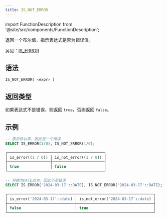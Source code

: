 ```yaml
---
title: IS_NOT_ERROR
---
```

import FunctionDescription from '@site/src/components/FunctionDescription';

<FunctionDescription description="引入或更新版本：v1.2.379"/>

返回一个布尔值，指示表达式是否为错误值。

另见：[IS_ERROR](is-error.md)

## 语法

```sql
IS_NOT_ERROR( <expr> )
```

## 返回类型

如果表达式不是错误，则返回 `true`，否则返回 `false`。

## 示例

```sql
-- 表示除以零，因此是一个错误
SELECT IS_ERROR(1/0), IS_NOT_ERROR(1/0);

┌───────────────────────────────────────────┐
│ is_error((1 / 0)) │ is_not_error((1 / 0)) │
├───────────────────┼───────────────────────┤
│ true              │ false                 │
└───────────────────────────────────────────┘

-- 转换为DATE成功，因此不是错误
SELECT IS_ERROR('2024-03-17'::DATE), IS_NOT_ERROR('2024-03-17'::DATE);

┌─────────────────────────────────────────────────────────────────┐
│ is_error('2024-03-17'::date) │ is_not_error('2024-03-17'::date) │
├──────────────────────────────┼──────────────────────────────────┤
│ false                        │ true                             │
└─────────────────────────────────────────────────────────────────┘
```
